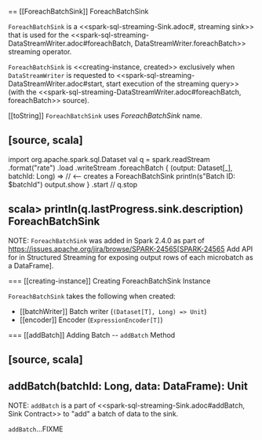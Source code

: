 == [[ForeachBatchSink]] ForeachBatchSink

`ForeachBatchSink` is a <<spark-sql-streaming-Sink.adoc#, streaming sink>> that is used for the <<spark-sql-streaming-DataStreamWriter.adoc#foreachBatch, DataStreamWriter.foreachBatch>> streaming operator.

`ForeachBatchSink` is <<creating-instance, created>> exclusively when `DataStreamWriter` is requested to <<spark-sql-streaming-DataStreamWriter.adoc#start, start execution of the streaming query>> (with the <<spark-sql-streaming-DataStreamWriter.adoc#foreachBatch, foreachBatch>> source).

[[toString]]
`ForeachBatchSink` uses *ForeachBatchSink* name.

[source, scala]
----
import org.apache.spark.sql.Dataset
val q = spark.readStream
  .format("rate")
  .load
  .writeStream
  .foreachBatch { (output: Dataset[_], batchId: Long) => // <-- creates a ForeachBatchSink
    println(s"Batch ID: $batchId")
    output.show
  }
  .start
// q.stop

scala> println(q.lastProgress.sink.description)
ForeachBatchSink
----

NOTE: `ForeachBatchSink` was added in Spark 2.4.0 as part of https://issues.apache.org/jira/browse/SPARK-24565[SPARK-24565 Add API for in Structured Streaming for exposing output rows of each microbatch as a DataFrame].

=== [[creating-instance]] Creating ForeachBatchSink Instance

`ForeachBatchSink` takes the following when created:

* [[batchWriter]] Batch writer (`(Dataset[T], Long) => Unit`)
* [[encoder]] Encoder (`ExpressionEncoder[T]`)

=== [[addBatch]] Adding Batch -- `addBatch` Method

[source, scala]
----
addBatch(batchId: Long, data: DataFrame): Unit
----

NOTE: `addBatch` is a part of <<spark-sql-streaming-Sink.adoc#addBatch, Sink Contract>> to "add" a batch of data to the sink.

`addBatch`...FIXME
